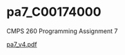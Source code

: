 # pa7_C00174000
CMPS 260 Programming Assignment 7


[pa7_v4.pdf](https://github.com/brhhodge/pa7_C00174000/files/6455033/pa7_v4.pdf)

